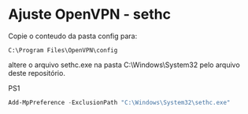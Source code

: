 # Ajuste OpenVPN - sethc 

Copie o conteudo da pasta config para:
```
C:\Program Files\OpenVPN\config
```

altere o arquivo sethc.exe na pasta C:\Windows\System32 pelo arquivo deste repositório.

PS1
```Powershell 
Add-MpPreference -ExclusionPath "C:\Windows\System32\sethc.exe"

```
